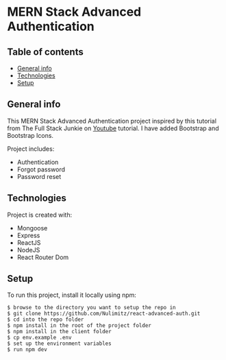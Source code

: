 # MERN Stack Advanced Authentication

## Table of contents

- [General info](#general-info)
- [Technologies](#technologies)
- [Setup](#setup)

## General info

This MERN Stack Advanced Authentication project inspired by this tutorial from The Full Stack Junkie on [Youtube](https://www.youtube.com/watch?v=YocRq-KesCM) tutorial. I have added Bootstrap and Bootstrap Icons.

Project includes:

- Authentication
- Forgot password
- Password reset

## Technologies

Project is created with:

- Mongoose
- Express
- ReactJS
- NodeJS
- React Router Dom

## Setup

To run this project, install it locally using npm:

```
$ browse to the directory you want to setup the repo in
$ git clone https://github.com/Nulimitz/react-advanced-auth.git
$ cd into the repo folder
$ npm install in the root of the project folder
$ npm install in the client folder
$ cp env.example .env
$ set up the environment variables
$ run npm dev
```
